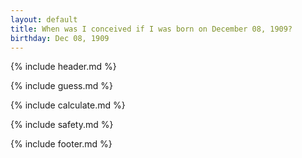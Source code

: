 ```yaml
---
layout: default
title: When was I conceived if I was born on December 08, 1909?
birthday: Dec 08, 1909
---
```


{% include header.md %}

{% include guess.md %}

{% include calculate.md %}

{% include safety.md %}

{% include footer.md %}



